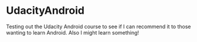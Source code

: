 UdacityAndroid
==============

Testing out the Udacity Android course to see if I can recommend it to those wanting to learn Android. Also I might learn something!
